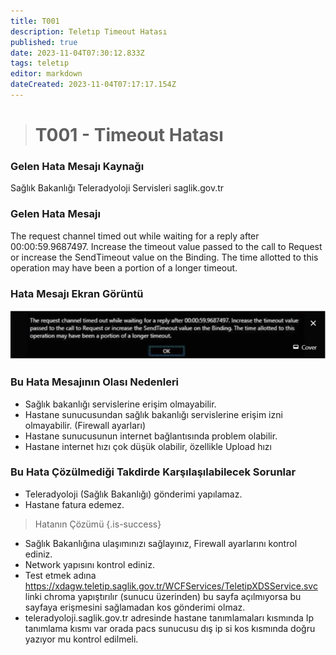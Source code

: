 ```yaml
---
title: T001
description: Teletıp Timeout Hatası
published: true
date: 2023-11-04T07:30:12.833Z
tags: teletıp
editor: markdown
dateCreated: 2023-11-04T07:17:17.154Z
---
```


> # T001 - Timeout Hatası

### Gelen Hata Mesajı Kaynağı
Sağlık Bakanlığı Teleradyoloji Servisleri  saglik.gov.tr  

### Gelen Hata Mesajı 
The request channel timed out while waiting for a reply after 00:00:59.9687497. Increase the timeout value passed to the call to Request or increase the SendTimeout value on the Binding. The time allotted to this operation may have been a portion of a longer timeout.

### Hata Mesajı Ekran Görüntü

![t001.png](/hatagoruntu/t001.png)

### Bu Hata Mesajının Olası Nedenleri 

- Sağlık bakanlığı servislerine erişim olmayabilir.
- Hastane sunucusundan sağlık bakanlığı servislerine erişim izni olmayabilir. (Firewall ayarları)
- Hastane sunucusunun internet bağlantısında problem olabilir.
- Hastane internet hızı çok düşük olabilir, özellikle Upload hızı

### Bu Hata Çözülmediği Takdirde Karşılaşılabilecek Sorunlar

- Teleradyoloji (Sağlık Bakanlığı) gönderimi yapılamaz.
- Hastane fatura edemez.

> Hatanın Çözümü
{.is-success}

- Sağlık Bakanlığına ulaşımınızı sağlayınız, Firewall ayarlarını kontrol ediniz.
- Network yapısını kontrol ediniz.
- Test etmek adına https://xdagw.teletip.saglik.gov.tr/WCFServices/TeletipXDSService.svc linki chroma yapıştırılır (sunucu üzerinden) bu sayfa açılmıyorsa bu sayfaya erişmesini sağlamadan kos gönderimi olmaz.
- teleradyoloji.saglik.gov.tr adresinde hastane tanımlamaları kısmında Ip tanımlama kısmı var orada pacs sunucusu dış ip si kos kısmında doğru yazıyor mu kontrol edilmeli.
